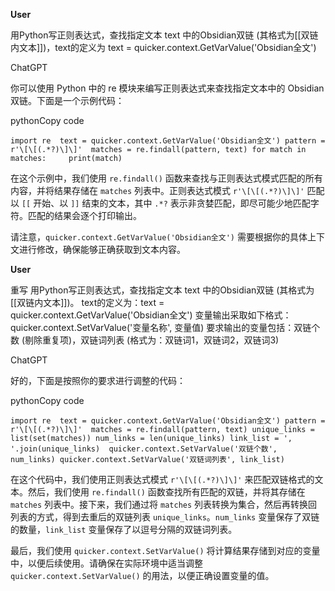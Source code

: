**User**

用Python写正则表达式，查找指定文本 text 中的Obsidian双链 (其格式为[[双链内文本]])，text的定义为 text = quicker.context.GetVarValue('Obsidian全文')

ChatGPT

你可以使用 Python 中的 re 模块来编写正则表达式来查找指定文本中的 Obsidian 双链。下面是一个示例代码：

pythonCopy code

`import re  text = quicker.context.GetVarValue('Obsidian全文') pattern = r'\[\[(.*?)\]\]'  matches = re.findall(pattern, text) for match in matches:     print(match)`

在这个示例中，我们使用 `re.findall()` 函数来查找与正则表达式模式匹配的所有内容，并将结果存储在 `matches` 列表中。正则表达式模式 `r'\[\[(.*?)\]\]'` 匹配以 `[[` 开始、以 `]]` 结束的文本，其中 `.*?` 表示非贪婪匹配，即尽可能少地匹配字符。匹配的结果会逐个打印输出。

请注意，`quicker.context.GetVarValue('Obsidian全文')` 需要根据你的具体上下文进行修改，确保能够正确获取到文本内容。

**User**

重写 用Python写正则表达式，查找指定文本 text 中的Obsidian双链 (其格式为[[双链内文本]])。 text的定义为：text = quicker.context.GetVarValue('Obsidian全文') 变量输出采取如下格式：quicker.context.SetVarValue('变量名称', 变量值) 要求输出的变量包括：双链个数 (剔除重复项)，双链词列表 (格式为：双链词1，双链词2，双链词3)

ChatGPT

好的，下面是按照你的要求进行调整的代码：

pythonCopy code

`import re  text = quicker.context.GetVarValue('Obsidian全文') pattern = r'\[\[(.*?)\]\]'  matches = re.findall(pattern, text) unique_links = list(set(matches)) num_links = len(unique_links) link_list = ', '.join(unique_links)  quicker.context.SetVarValue('双链个数', num_links) quicker.context.SetVarValue('双链词列表', link_list)`

在这个代码中，我们使用正则表达式模式 `r'\[\[(.*?)\]\]'` 来匹配双链格式的文本。然后，我们使用 `re.findall()` 函数查找所有匹配的双链，并将其存储在 `matches` 列表中。接下来，我们通过将 `matches` 列表转换为集合，然后再转换回列表的方式，得到去重后的双链列表 `unique_links`。`num_links` 变量保存了双链的数量，`link_list` 变量保存了以逗号分隔的双链词列表。

最后，我们使用 `quicker.context.SetVarValue()` 将计算结果存储到对应的变量中，以便后续使用。请确保在实际环境中适当调整 `quicker.context.SetVarValue()` 的用法，以便正确设置变量的值。